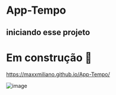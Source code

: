 # App-Tempo
## iniciando esse projeto 
# Em construção 🚧 

 https://maxxmiliano.github.io/App-Tempo/
 
![image](https://user-images.githubusercontent.com/72661974/231626266-07ce9734-cb43-4faa-addf-2bc0a1a7d58e.png)
